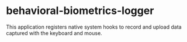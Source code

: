 behavioral-biometrics-logger
============================

This application registers native system hooks to record and upload data captured with the keyboard and mouse.
